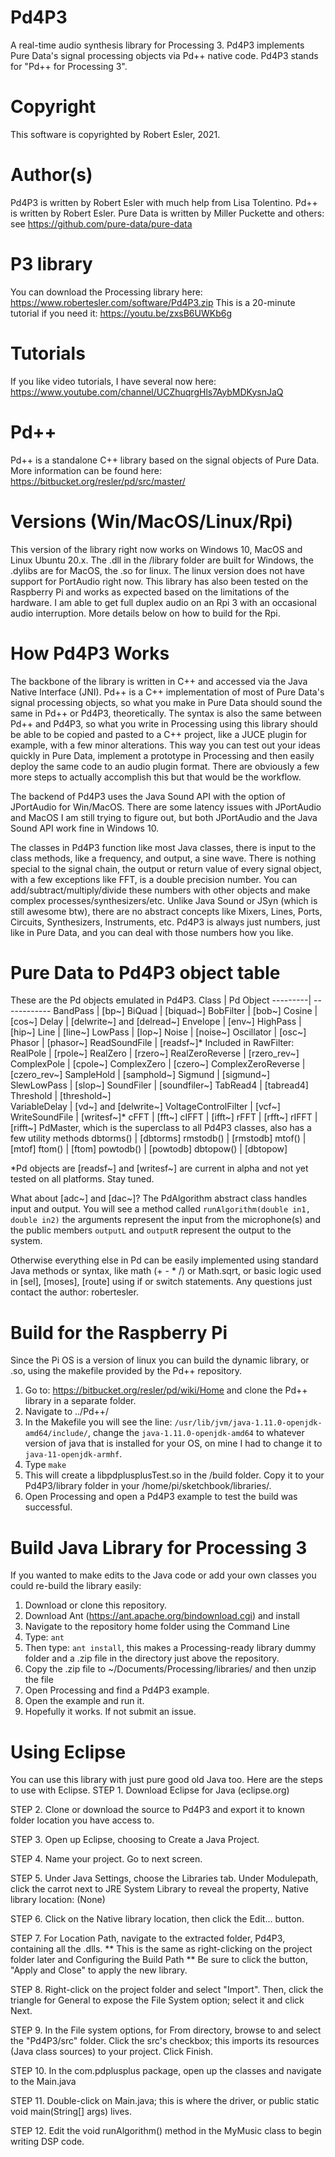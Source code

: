 # Pd4P3
A real-time audio synthesis library for Processing 3. Pd4P3 implements Pure Data's signal processing objects via Pd++ native code.  Pd4P3 stands for "Pd++ for Processing 3".

# Copyright
This software is copyrighted by Robert Esler, 2021.  

# Author(s)
Pd4P3 is written by Robert Esler with much help from Lisa Tolentino.  Pd++ is written by Robert Esler.  Pure Data is written by Miller Puckette and others:  see https://github.com/pure-data/pure-data

# P3 library
You can download the Processing library here: https://www.robertesler.com/software/Pd4P3.zip
This is a 20-minute tutorial if you need it: https://youtu.be/zxsB6UWKb6g

# Tutorials
If you like video tutorials, I have several now here: https://www.youtube.com/channel/UCZhuqrgHls7AybMDKysnJaQ

# Pd++
Pd++ is a standalone C++ library based on the signal objects of Pure Data.  More information can be found here: https://bitbucket.org/resler/pd/src/master/

# Versions (Win/MacOS/Linux/Rpi)
This version of the library right now works on Windows 10, MacOS and Linux Ubuntu 20.x.  The .dll in the /library folder are built for Windows, the .dylibs are for MacOS, the .so for linux.  The linux version does not have support for PortAudio right now.  This library has also been tested on the Raspberry Pi and works as expected based on the limitations of the hardware.  I am able to get full duplex audio on an Rpi 3 with an occasional audio interruption. More details below on how to build for the Rpi.
  

# How Pd4P3 Works
The backbone of the library is written in C++ and accessed via the Java Native Interface (JNI).  Pd++ is a C++ implementation of most of Pure Data's signal processing objects, so what you make in Pure Data should sound the same in Pd++ or Pd4P3, theoretically.  The syntax is also the same between Pd++ and Pd4P3, so what you write in Processing using this library should be able to be copied and pasted to a C++ project, like a JUCE plugin for example, with a few minor alterations.  This way you can test out your ideas quickly in Pure Data, implement a prototype in Processing and then easily deploy the same code to an audio plugin format.  There are obviously a few more steps to actually accomplish this but that would be the workflow.

The backend of Pd4P3 uses the Java Sound API with the option of JPortAudio for Win/MacOS.  There are some latency issues with JPortAudio and MacOS I am still trying to figure out, but both JPortAudio and the Java Sound API work fine in Windows 10.  

The classes in Pd4P3 function like most Java classes, there is input to the class methods, like a frequency, and output, a sine wave.  There is nothing special to the signal chain, the output or return value of every signal object, with a few exceptions like FFT, is a double precision number.  You can add/subtract/multiply/divide these numbers with other objects and make complex processes/synthesizers/etc.  Unlike Java Sound or JSyn (which is still awesome btw), there are no abstract concepts like Mixers, Lines, Ports, Circuits, Synthesizers, Instruments, etc.  Pd4P3 is always just numbers, just like in Pure Data, and you can deal with those numbers how you like.  

# Pure Data to Pd4P3 object table
These are the Pd objects emulated in Pd4P3.
Class    |   Pd Object
---------| ------------
BandPass |   [bp~] 
BiQuad    |  [biquad~]
BobFilter  | [bob~]
Cosine     | [cos~]
Delay      | [delwrite~] and [delread~]
Envelope   | [env~]
HighPass   | [hip~]
Line       | [line~]
LowPass    | [lop~]
Noise      | [noise~]
Oscillator | [osc~]
Phasor     | [phasor~]
ReadSoundFile | [readsf~]*
Included in RawFilter:
  RealPole | [rpole~]
  RealZero | [rzero~]
  RealZeroReverse | [rzero_rev~]
  ComplexPole | [cpole~]
  ComplexZero | [czero~]
  ComplexZeroReverse | [czero_rev~]
SampleHold | [samphold~]
Sigmund    | [sigmund~]
SlewLowPass | [slop~]
SoundFiler | [soundfiler~]
TabRead4   | [tabread4]
Threshold  | [threshold~]  
VariableDelay | [vd~] and [delwrite~]
VoltageControlFilter | [vcf~]
WriteSoundFile | [writesf~]*
cFFT     |   [fft~]
cIFFT    |   [ifft~]
rFFT      |  [rfft~]
rIFFT     |  [rifft~]
PdMaster, which is the superclass to all Pd4P3 classes, also has a few utility methods
dbtorms() |  [dbtorms]
rmstodb() |  [rmstodb]
mtof()    |  [mtof]
ftom()    |  [ftom]
powtodb() |  [powtodb]
dbtopow() | [dbtopow]

*Pd objects are [readsf~] and [writesf~] are current in alpha and not yet tested on all platforms.  Stay tuned.

What about [adc~] and [dac~]?  The PdAlgorithm abstract class handles input and output.  You will see a method called `runAlgorithm(double in1, double in2)` the arguments represent the input from the microphone(s) and the public members `outputL` and `outputR` represent the output to the system.  

Otherwise everything else in Pd can be easily implemented using standard Java methods or syntax, like math (+ - * /) or Math.sqrt, or basic logic used in [sel], [moses], [route] using if or switch statements.  Any questions just contact the author: robertesler.

# Build for the Raspberry Pi
Since the Pi OS is a version of linux you can build the dynamic library, or .so, using the makefile provided by the Pd++ repository. 
1. Go to: https://bitbucket.org/resler/pd/wiki/Home and clone the Pd++ library in a separate folder. 
2. Navigate to ../Pd++/ 
3. In the Makefile you will see the line: `/usr/lib/jvm/java-1.11.0-openjdk-amd64/include/`, change the `java-1.11.0-openjdk-amd64` to whatever version of java that is installed for your OS, on mine I had to change it to `java-11-openjdk-armhf`.
4. Type `make`  
5. This will create a libpdplusplusTest.so in the /build folder.  Copy it to your Pd4P3/library folder in your /home/pi/sketchbook/libraries/.
6. Open Processing and open a Pd4P3 example to test the build was successful.  

# Build Java Library for Processing 3
If you wanted to make edits to the Java code or add your own classes you could re-build the library easily:

1. Download or clone this repository.
2. Download Ant (https://ant.apache.org/bindownload.cgi) and install
3. Navigate to the repository home folder using the Command Line
4. Type: `ant`
5. Then type: `ant install`, this makes a Processing-ready library dummy folder and a .zip file in the directory just above the repository.
6. Copy the .zip file to ~/Documents/Processing/libraries/ and then unzip the file
7. Open Processing and find a Pd4P3 example.  
8. Open the example and run it.  
9. Hopefully it works.  If not submit an issue.

# Using Eclipse
You can use this library with just pure good old Java too.  Here are the steps to use with Eclipse.
STEP 1. Download Eclipse for Java (eclipse.org)

STEP 2. Clone or download the source to Pd4P3 and export it to known folder location you have access to.

STEP 3. Open up Eclipse, choosing to Create a Java Project.

STEP 4. Name your project. Go to next screen.

STEP 5. Under Java Settings, choose the Libraries tab. Under Modulepath, click the carrot next to JRE System Library to reveal the property, Native library location: (None)

STEP 6. Click on the Native library location, then click the Edit... button.

STEP 7. For Location Path, navigate to the extracted folder, Pd4P3, containing all the .dlls.
** This is the same as right-clicking on the project folder later and Configuring the Build Path
** Be sure to click the button, "Apply and Close" to apply the new library.

STEP 8. Right-click on the project folder and select "Import". Then, click the triangle for General to expose the File System option; select it and click Next.

STEP 9. In the File system options, for From directory, browse to and select the "Pd4P3/src" folder. Click the src's checkbox; this imports its resources (Java class sources) to your project. Click Finish.

STEP 10. In the com.pdplusplus package, open up the classes and navigate to the Main.java

STEP 11. Double-click on Main.java; this is where the driver, or 
public static void main(String[] args)
lives. 

STEP 12.  Edit the void runAlgorithm() method in the MyMusic class to begin writing DSP code.
